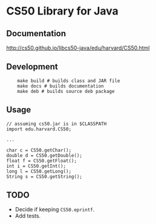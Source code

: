 # CS50 Library for Java

## Documentation

http://cs50.github.io/libcs50-java/edu/harvard/CS50.html

## Development

```
    make build # builds class and JAR file
    make docs # builds documentation
    make deb # builds source deb package
```

## Usage

    // assuming cs50.jar is in $CLASSPATH
    import edu.harvard.CS50;

    ...

    char c = CS50.getChar();
    double d = CS50.getDouble();
    float f = CS50.getFloat();
    int i = CS50.getInt();
    long l = CS50.getLong();
    String s = CS50.getString();

## TODO

* Decide if keeping `CS50.eprintf`.
* Add tests.
